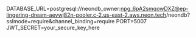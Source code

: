 DATABASE_URL=postgresql://neondb_owner:npg_6pA2smqowDXZ@ep-lingering-dream-aevwj82n-pooler.c-2.us-east-2.aws.neon.tech/neondb?sslmode=require&channel_binding=require
PORT=5007
JWT_SECRET=your_secure_key_here
